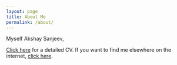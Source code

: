 ```yaml
---
layout: page
title: About Me
permalink: /about/
---
```


Myself Akshay Sanjeev, 

[Click here](/cv/) for a detailed CV. If you want to find me elsewhere on the internet, [click here](/elsewhere/).


[jekyll-organization]: https://github.com/jekyll
